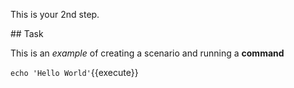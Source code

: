 This is your 2nd step.

## Task

This is an _example_ of creating a scenario and running a **command**

`echo 'Hello World'`{{execute}}